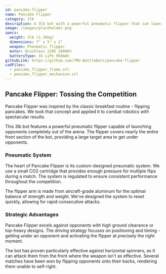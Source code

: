 ```yaml
---
id: pancake-flipper
name: Pancake Flipper
category: 3lb
description: A 3lb bot with a powerful pneumatic flipper that can launch opponents into the air.
image: /images/placeholder.png
specs:
  weight: 3lb (1.36kg)
  dimensions: 7" x 5" x 2"
  weapon: Pneumatic flipper
  motor: Brushless 2205 2600KV
  batteryType: 3S LiPo 950mAh
githubLink: https://github.com/TMU-BattleBots/pancake-flipper
cadFiles:
  - pancake_flipper_frame.stl
  - pancake_flipper_mechanism.stl
---
```


## Pancake Flipper: Tossing the Competition

Pancake Flipper was inspired by the classic breakfast routine - flipping pancakes. We took that concept and applied it to combat robotics with spectacular results.

This 3lb bot features a powerful pneumatic flipper capable of launching opponents completely out of the arena. The flipper covers nearly the entire front section of the bot, providing a large target area to get under opponents.

### Pneumatic System

The heart of Pancake Flipper is its custom-designed pneumatic system. We use a small CO2 cartridge that provides enough pressure for multiple flips during a match. The system is regulated to ensure consistent performance throughout the competition.

The flipper arm is made from aircraft-grade aluminum for the optimal balance of strength and weight. We've designed the system to reset quickly, allowing for rapid consecutive attacks.

### Strategic Advantages

Pancake Flipper excels against opponents with high ground clearance or top-heavy designs. The driving strategy focuses on positioning and timing - getting under an opponent and activating the flipper at precisely the right moment.

The bot has proven particularly effective against horizontal spinners, as it can attack them from the front where the weapon isn't as effective. Several matches have been won by flipping opponents onto their backs, rendering them unable to self-right.
